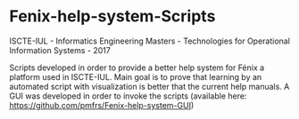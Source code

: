 # Fenix-help-system-Scripts
ISCTE-IUL - Informatics Engineering Masters - Technologies for Operational Information Systems - 2017

Scripts developed in order to provide a better help system for Fénix a platform used in ISCTE-IUL. 
Main goal is to prove that learning by an automated script with visualization is better that the current help manuals. 
A GUI was developed in order to invoke the scripts (available here: https://github.com/pmfrs/Fenix-help-system-GUI) 
